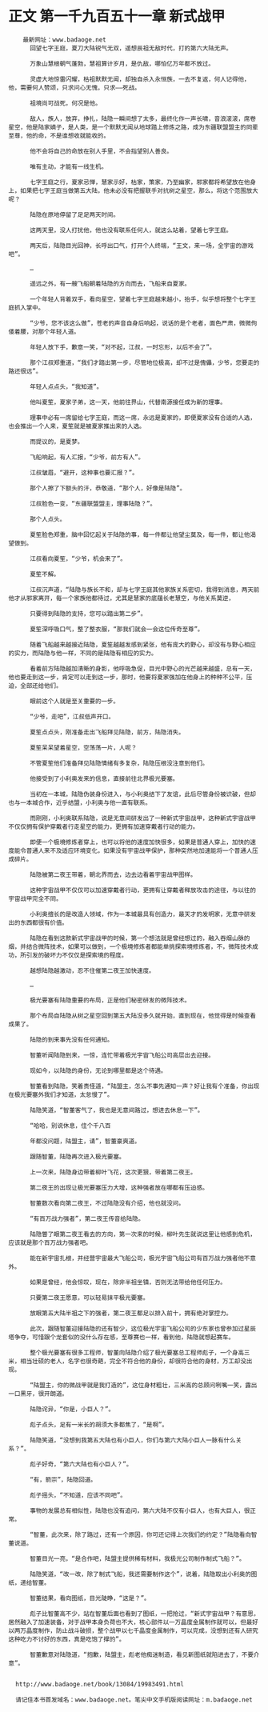 # 正文 第一千九百五十一章 新式战甲
        最新网址：www.badaoge.net
          回望七字王庭，夏刀大陆锐气无双，遥想辰祖无敌时代，打的第六大陆无声。
      
          万象山慧根朝气蓬勃，慧祖算计岁月，是仇敌，哪怕亿万年都不放过。
      
          灵虚大地惊雷闪耀，枯祖默默无闻，却独自杀入永恒族，一去不复返，何人记得他，他，需要何人赞颂，只求问心无愧，只求——死战。
      
          祖境尚可战死，何况是他。
      
          敌人，族人，放弃，挣扎，陆隐一瞬间想了太多，最终化作一声长啸，音浪滚滚，席卷星空，他是陆家嫡子，是人类，是一个默默无闻从地球踏上修炼之路，成为东疆联盟盟主的同辈至尊，他的命，不是谁想收就能收的。
      
          他不会将自己的命放在别人手里，不会指望别人善良。
      
          唯有主动，才能有一线生机。
      
          七字王庭之行，夏家忌惮，慧家示好，枯家，策家，乃至幽家，邪家都将希望放在他身上，如果把七字王庭当做第五大陆，他未必没有把握联手对抗树之星空，那么，将这个范围放大呢？
      
          陆隐在原地停留了足足两天时间。
      
          这两天里，没人打扰他，他也没有联系任何人，就这么站着，望着七字王庭。
      
          两天后，陆隐目光回神，长呼出口气，打开个人终端，“王文，来一场，全宇宙的游戏吧”。
      
          …
      
          遥远之外，有一艘飞船朝着陆隐的方向而去，飞船来自夏家。
      
          一个年轻人背着双手，看向星空，望着七字王庭越来越小，抬手，似乎想将整个七字王庭抓入掌中。
      
          “少爷，您不该这么做”，苍老的声音自身后响起，说话的是个老者，面色严肃，微微佝偻着腰，对那个年轻人道。
      
          年轻人放下手，歉意一笑，“对不起，江叔，一时忘形，以后不会了”。
      
          那个江叔郑重道，“我们才踏出第一步，尽管地位极高，却不过是傀儡，少爷，您要走的路还很远”。
      
          年轻人点点头，“我知道”。
      
          他叫夏笙，夏家子弟，这一天，他前往界山，代替南源接任成为新的理事。
      
          理事中必有一席留给七字王庭，而这一席，永远是夏家的，即便夏家没有合适的人选，也会推出一个人来，夏笙就是被夏家推出来的人选。
      
          而提议的，是夏梦。
      
          飞船响起，有人汇报，“少爷，前方有人”。
      
          江叔皱眉，“避开，这种事也要汇报？”。
      
          那个人擦了下额头的汗，恭敬道，“那个人，好像是陆隐”。
      
          江叔脸色一变，“东疆联盟盟主，理事陆隐？”。
      
          那个人点头。
      
          夏笙脸色郑重，脑中回忆起关于陆隐的事，每一件都让他望尘莫及，每一件，都让他渴望做到。
      
          江叔看向夏笙，“少爷，机会来了”。
      
          夏笙不解。
      
          江叔沉声道，“陆隐与族长不和，却与七字王庭其他家族关系密切，我得到消息，两天前他才从邪家离开，每一个家族他都待过，尤其是慧家的底蕴长老慧空，与他关系莫逆，
      
          只要得到陆隐的支持，您可以踏出第二步”。
      
          夏笙深呼吸口气，整了整衣服，“那我们就会一会这位传奇至尊”。
      
          随着飞船越来越接近陆隐，夏笙越越发感到紧张，他有庞大的野心，却没有与野心相应的实力，而陆隐与他一样，不同的是陆隐有相应的实力。
      
          看着前方陆隐越加清晰的身影，他呼吸急促，目光中野心的光芒越来越盛，总有一天，他也要走到这一步，肯定可以走到这一步，那时，他要将夏家强加在他身上的种种不公平，压迫，全部还给他们。
      
          眼前这个人就是至关重要的一步。
      
          “少爷，走吧”，江叔低声开口。
      
          夏笙点点头，刚准备走出飞船拜见陆隐，前方，陆隐消失。
      
          夏笙呆呆望着星空，空荡荡一片，人呢？
      
          不管夏笙他们准备拜见陆隐情绪有多复杂，陆隐压根没注意到他们。
      
          他接受到了小利奥发来的信息，直接前往北界极光要塞。
      
          当初在一本城，陆隐伪装身份进入，与小利奥结下了友谊，此后尽管身份被识破，但却也与一本城合作，近乎结盟，小利奥与他一直有联系。
      
          而刚刚，小利奥联系陆隐，说是无意间研发出了一种新式宇宙战甲，这种新式宇宙战甲不仅仅拥有保护穿戴者行走星空的能力，更拥有加速穿戴者行动的能力。
      
          即便一个极境修炼者穿上，也可以将他的速度加快很多，如果是普通人穿上，加快的速度能令普通人来不及适应环境变化，如果没有宇宙战甲保护，那种突然地加速能将一个普通人压成碎片。
      
          陆隐被第二夜王带着，朝北界而去，边去边看着宇宙战甲图样。
      
          这种宇宙战甲不仅仅可以加速穿戴者行动，更拥有让穿戴者释放攻击的途径，与以往的宇宙战甲完全不同。
      
          小利奥擅长的是改造人领域，作为一本城最具有创造力，最天才的发明家，无意中研发出的东西都很有价值。
      
          陆隐在看到这款新式宇宙战甲的时候，第一个想法就是曾经想过的，融入吞烟山脉的烟，并结合微阵技术，如果可以做到，一个极境修炼者都能单挑探索境修炼者，不，微阵技术成功，所引发的破坏力不仅仅是探索境的程度。
      
          越想陆隐越激动，忍不住催第二夜王加快速度。
      
          …
      
          极光要塞有陆隐重要的布局，正是他们秘密研发的微阵技术。
      
          那个布局自陆隐从树之星空回到第五大陆没多久就开始，直到现在，他觉得是时候查看成果了。
      
          陆隐的到来事先没有任何通知。
      
          智董听闻陆隐到来，一惊，连忙带着极光宇宙飞船公司高层出去迎接。
      
          现如今，以陆隐的身份，无论到哪里都是这个待遇。
      
          智董看到陆隐，笑着责怪道，“陆盟主，怎么不事先通知一声？好让我有个准备，你出现在极光要塞外我们才知道，太怠慢了”。
      
          陆隐笑道，“智董客气了，我也是无意间路过，想进去休息一下”。
      
          “哈哈，别说休息，住个千八百
      
          年都没问题，陆盟主，请”，智董豪爽道。
      
          跟随智董，陆隐再次进入极光要塞。
      
          上一次来，陆隐身边带着柳叶飞花，这次更狠，带着第二夜王。
      
          第二夜王的出现让极光要塞压力大增，这种强者放在哪都有压迫感。
      
          智董数次看向第二夜王，不过陆隐没有介绍，他也就没问。
      
          “有百万战力强者”，第二夜王传音给陆隐。
      
          陆隐瞥了眼第二夜王看去的方向，第一次来的时候，柳叶先生就说这里让他感到危机，应该就是那个百万战力强者吧。
      
          能在新宇宙扎根，并经营宇宙最大飞船公司，极光宇宙飞船公司有百万战力强者他不意外。
      
          如果是曾经，他会惊叹，现在，除非半祖坐镇，否则无法带给他任何压力。
      
          只要第二夜王愿意，可以轻易抹平极光要塞。
      
          放眼第五大陆半祖之下的强者，第二夜王都足以排入前十，拥有绝对掌控力。
      
          此次，跟随智董迎接陆隐的还有智少，这位极光宇宙飞船公司的少东家也曾参加过星辰塔争夺，可惜跟个龙套似的没什么存在感，至尊赛也一样，看到他，陆隐就想起赛车。
      
          整个极光要塞有很多工程师，智董向陆隐介绍了极光要塞总工程师彪子，一个身高三米，相当壮硕的老人，名字也很奇葩，完全不符合他的身份，却很符合他的身材，万工却没出现。
      
          “陆盟主，你的微战甲就是我打造的”，这位身材粗壮，三米高的总顾问咧嘴一笑，露出一口黑牙，很开朗道。
      
          陆隐诧异，“你是，小巨人？”。
      
          彪子点头，足有一米长的胡须大多都焦了，“是啊”。
      
          陆隐笑道，“没想到我第五大陆也有小巨人，你们与第六大陆小巨人一脉有什么关系？”。
      
          彪子好奇，“第六大陆也有小巨人？”。
      
          “有，箭宗”，陆隐回道。
      
          彪子摇头，“不知道，应该不同吧”。
      
          事物的发展总有相似性，陆隐也没有追问，第六大陆不仅有小巨人，也有大巨人，很正常。
      
          “智董，此次来，除了路过，还有一个原因，你可还记得上次我们的约定？”陆隐看向智董说道。
      
          智董目光一亮，“是合作吧，陆盟主提供稀有材料，我极光公司制作制式飞船？”。
      
          陆隐笑道，“改一改，除了制式飞船，我还需要制作这个”，说着，陆隐取出小利奥的图纸，递给智董。
      
          智董结果，看向图纸，目光陡睁，“这是？”。
      
          彪子比智董高不少，站在智董后面也看到了图纸，一把抢过，“新式宇宙战甲？有意思，居然融入了加速装备，对于战甲本身负荷也不大，核心部件以一万晶度金属制作就可以，但最好以两万晶度制作，防止战斗破损，整个战甲以七千晶度金属制作，可以完成，没想到还有人研究这种吃力不讨好的东西，真是吃饱了撑的”。
      
          智董歉意对陆隐道，“抱歉，陆盟主，彪老他痴迷制造，看见新图纸就陷进去了，不要介意”。
      
      
      http://www.badaoge.net/book/13084/19983491.html
      
      请记住本书首发域名：www.badaoge.net。笔尖中文手机版阅读网址：m.badaoge.net